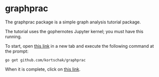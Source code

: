 # graphprac

The graphprac package is a simple graph analysis tutorial package.

The tutorial uses the gophernotes Jupyter kernel; you must have this running.

To start, open [this link](http://localhost:8888/terminals/1) in a new tab and execute the following command at the prompt:

```
go get github.com/kortschak/graphprac
```

When it is complete, click on [this link](http://localhost:8888/notebooks/src/github.com/kortschak/graphprac/graph-prac.ipynb).
